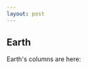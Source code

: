 ```yaml
---
layout: post
---
```


<script src="../js/planets.js"></script> 

## Earth
Earth's columns are here:
<div id="planetdata"></div>

<script>
  var myData = planetData['Earth'].join(' | ');
  console.log(myData);
  document.getElementById("planetdata").innerHTML = myData;
</script>